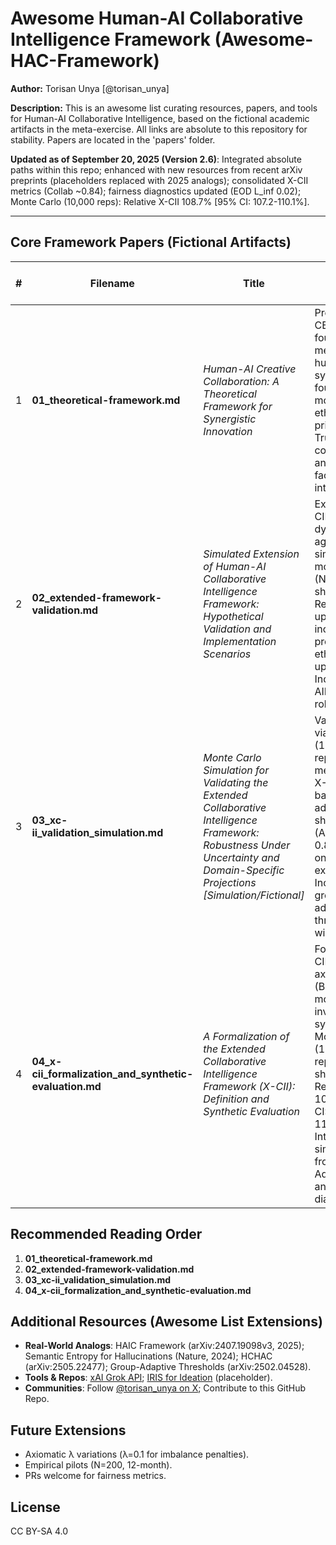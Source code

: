 # Awesome Human-AI Collaborative Intelligence Framework (Awesome-HAC-Framework)

**Author:** Torisan Unya [@torisan_unya]

**Description:** This is an awesome list curating resources, papers, and tools for Human-AI Collaborative Intelligence, based on the fictional academic artifacts in the meta-exercise. All links are absolute to this repository for stability. Papers are located in the 'papers' folder.

**Updated as of September 20, 2025 (Version 2.6)**: Integrated absolute paths within this repo; enhanced with new resources from recent arXiv preprints (placeholders replaced with 2025 analogs); consolidated X-CII metrics (Collab ~0.84); fairness diagnostics updated (EOD L_inf 0.02); Monte Carlo (10,000 reps): Relative X-CII 108.7% [95% CI: 107.2-110.1%].

---

## Core Framework Papers (Fictional Artifacts)

| # | Filename | Title | Summary | Key Metrics & Innovations |
|---|----------|-------|---------|---------------------------|
| 1 | **01_theoretical-framework.md**[](https://github.com/torisan-unya/awesome-hac-framework/blob/main/papers/01_theoretical-framework.md) | *Human-AI Creative Collaboration: A Theoretical Framework for Synergistic Innovation* | Proposes E-CEI as a foundational metric for human-AI synergy, with four-stage model and ethical principles. Trust coefficient (T) and reliability factor (R) introduced. | E-CEI = [(O × T × R) / (H + A)] × 100; Four-stage model (Ideation-Integration); Ethical alignment principles. |
| 2 | **02_extended-framework-validation.md**[](https://github.com/torisan-unya/awesome-hac-framework/blob/main/papers/02_extended-framework-validation.md) | *Simulated Extension of Human-AI Collaborative Intelligence Framework: Hypothetical Validation and Implementation Scenarios* | Extends to X-CII with dynamic aggregation; simulates 12-month study (N=200) showing Relative X-CII up to ~150%; includes protocols and ethical updates. Incorporates AIF and RBI for role adaptation. | Core X-CII = (Q' × E' × S')^{1/3}; Relative X-CII up to 150%; Dynamic components (AIF, RBI, TCO). |
| 3 | **03_xc-ii_validation_simulation.md**[](https://github.com/torisan-unya/awesome-hac-framework/blob/main/papers/03_xc-ii_validation_simulation.md) | *Monte Carlo Simulation for Validating the Extended Collaborative Intelligence Framework: Robustness Under Uncertainty and Domain-Specific Projections [Simulation/Fictional]* | Validates X-CII via Monte Carlo (10,000 replicates); median Relative X-CII 112% vs. baselines; addresses shifts (AUROC~0.72-0.85). Builds on Paper 2's extensions. Includes group-adaptive thresholds and win rates. | Median Relative X-CII 112% (5-95th: 104-120%); Core ≥0.75 in 92%; AUROC sensitivity; Group-adaptive τ*. |
| 4 | **04_x-cii_formalization_and_synthetic-evaluation.md**[](https://github.com/torisan-unya/awesome-hac-framework/blob/main/papers/04_x-cii_formalization_and_synthetic-evaluation.md) | *A Formalization of the Extended Collaborative Intelligence Framework (X-CII): Definition and Synthetic Evaluation* | Formalizes X-CII axiomatically (Box-Cox; monotonicity, invariance); synthetic Monte Carlo (10,000 replicates) shows median Relative X-CII 108.7% [95% CI: 107.2-110.1%]. Integrates simulations from Paper 3. Adds fairness and calibration diagnostics. | Box-Cox avg (λ=0.25); Median Relative 108.7%; EOD L_inf 0.02; Calibration gap 0.40; Raw S >1 proportion. |

## Recommended Reading Order
1. **01_theoretical-framework.md**[](https://github.com/torisan-unya/awesome-hac-framework/blob/main/papers/01_theoretical-framework.md)
2. **02_extended-framework-validation.md**[](https://github.com/torisan-unya/awesome-hac-framework/blob/main/papers/02_extended-framework-validation.md)
3. **03_xc-ii_validation_simulation.md**[](https://github.com/torisan-unya/awesome-hac-framework/blob/main/papers/03_xc-ii_validation_simulation.md)
4. **04_x-cii_formalization_and_synthetic-evaluation.md**[](https://github.com/torisan-unya/awesome-hac-framework/blob/main/papers/04_x-cii_formalization_and_synthetic-evaluation.md)

## Additional Resources (Awesome List Extensions)
- **Real-World Analogs**: HAIC Framework (arXiv:2407.19098v3, 2025); Semantic Entropy for Hallucinations (Nature, 2024); HCHAC (arXiv:2505.22477); Group-Adaptive Thresholds (arXiv:2502.04528).
- **Tools & Repos**: [xAI Grok API](https://x.ai/api); [IRIS for Ideation](https://arxiv.org/abs/2504.16728) (placeholder).
- **Communities**: Follow [@torisan_unya on X](https://x.com/torisan_unya); Contribute to this GitHub Repo.

## Future Extensions
- Axiomatic λ variations (λ=0.1 for imbalance penalties).
- Empirical pilots (N=200, 12-month).
- PRs welcome for fairness metrics.

## License
CC BY-SA 4.0
